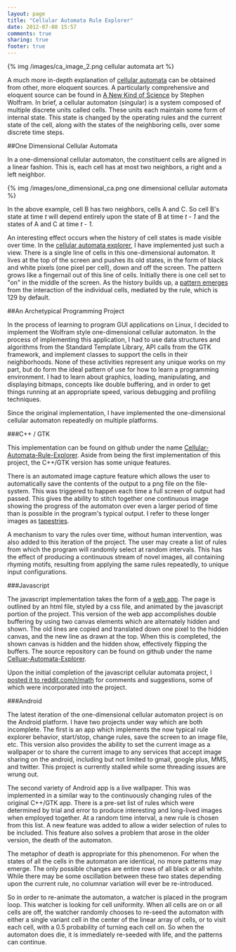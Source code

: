 ```yaml
---
layout: page
title: "Cellular Automata Rule Explorer"
date: 2012-07-08 15:57
comments: true
sharing: true
footer: true
---
```


{% img /images/ca_image_2.png cellular automata art %}

A much more in-depth explanation of [cellular automata][0] can be obtained from other, more eloquent sources. A particularly comprehensive and eloquent source can be found in [A New Kind of Science][1] by Stephen Wolfram. In brief, a cellular automaton (singular) is a system composed of multiple discrete units called cells. These units each maintain some form of internal state. This state is changed by the operating rules and the current state of the cell, along with the states of the neighboring cells, over some discrete time steps. 

##One Dimensional Cellular Automata

In a one-dimensional cellular automaton, the constituent cells are aligned in a linear fashion. This is, each cell has at most two neighbors, a right and a left neighbor. 

{% img /images/one_dimensional_ca.png one dimensional cellular automata %}

In the above example, cell B has two neighbors, cells A and C. So cell B's state at time _t_ will depend entirely upon the state of B at time _t - 1_ and the states of A and C at time _t - 1_.

An interesting effect occurs when the history of cell states is made visible over time. In the [cellular automata explorer][2], I have implemented just such a view. There is a single line of cells in this one-dimensional automaton. It lives at the top of the screen and pushes its old states, in the form of black and white pixels (one pixel per cell), down and off the screen. The pattern grows like a fingernail out of this line of cells. Initially there is one cell set to "on" in the middle of the screen. As the history builds up, a [pattern emerges][3] from the interaction of the individual cells, mediated by the rule, which is 129 by default.

##An Archetypical Programming Project

In the process of learning to program GUI applications on Linux, I decided to implement the Wolfram style one-dimensional cellular automaton. In the process of implementing this application, I had to use data structures and algorithms from the Standard Template Library, API calls from the GTK framework, and implement classes to support the cells in their neighborhoods. None of these activities represent any unique works on my part, but do form the ideal pattern of use for how to learn a programming environment. I had to learn about graphics, loading, manipulating, and displaying bitmaps, concepts like double buffering, and in order to get things running at an appropriate speed, various debugging and profiling techniques. 

Since the original implementation, I have implemented the one-dimensional cellular automaton repeatedly on multiple platforms. 

###C++ / GTK

This implementation can be found on github under the name [Cellular-Automata-Rule-Explorer][4]. Aside from being the first implementation of this project, the C++/GTK version has some unique features.

There is an automated image capture feature which allows the user to automatically save the contents of the output to a png file on the file-system. This was triggered to happen each time a full screen of output had passed. This gives the ability to stitch together one continuous image showing the progress of the automaton over even a larger period of time than is possible in the program's typical output. I refer to these longer images as [tapestries][5].

A mechanism to vary the rules over time, without human intervention, was also added to this iteration of the project. The user may create a list of rules from which the program will randomly select at random intervals. This has the effect of producing a continuous stream of novel images, all containing rhyming motifs, resulting from applying the same rules repeatedly, to unique input configurations.

###Javascript

The javascript implementation takes the form of a [web app][2]. The page is outlined by an html file, styled by a css file, and animated by the javascript portion of the project. This version of the web app accomplishes double buffering by using two canvas elements which are alternately hidden and shown. The old lines are copied and translated down one pixel to the hidden canvas, and the new line as drawn at the top. When this is completed, the shown canvas is hidden and the hidden show, effectively flipping the buffers. The source repository can be found on github under the name [Celluar-Automata-Explorer][6].

Upon the initial completion of the javascript cellular automata project, I [posted it to reddit.com/r/math][7] for comments and suggestions, some of which were incorporated into the project.

###Android

The latest iteration of the one-dimensional cellular automaton project is on the Android platform. I have two projects under way which are both incomplete. The first is an app which implements the now typical rule explorer behavior, start/stop, change rules, save the screen to an image file, etc. This version also provides the ability to set the current image as a wallpaper or to share the current image to any services that accept image sharing on the android, including but not limited to gmail, google plus, MMS, and twitter. This project is currently stalled while some threading issues are wrung out.

The second variety of Android app is a live wallpaper. This was implemented in a similar way to the continuously changing rules of the original C++/GTK app. There is a pre-set list of rules which were determined by trial and error to produce interesting and long-lived images when employed together. At a random time interval, a new rule is chosen from this list. A new feature was added to allow a wider selection of rules to be included. This feature also solves a problem that arose in the older version, the death of the automaton. 

The metaphor of death is appropriate for this phenomenon. For when the states of all the cells in the automaton are identical, no more patterns may emerge. The only possible changes are entire rows of all black or all white. While there may be some oscillation between these two states depending upon the current rule, no columnar variation will ever be re-introduced. 

So in order to re-animate the automaton, a watcher is placed in the program loop. This watcher is looking for cell uniformity. When all cells are on or all cells are off, the watcher randomly chooses to re-seed the automaton with either a single variant cell in the center of the linear array of cells, or to visit each cell, with a 0.5 probability of turning each cell on. So when the automaton does die, it is immediately re-seeded with life, and the patterns can continue.

[0]: http://en.wikipedia.org/wiki/Cellular_automaton "cellulat automata"
[1]: http://www.amazon.com/gp/product/1579550088/ref=as_li_ss_tl?ie=UTF8&tag=archetypal-20&linkCode=as2&camp=1789&creative=390957&creativeASIN=1579550088 "new kind of science"
[2]: /other_pages/care.html "care"
[3]: http://en.wikipedia.org/wiki/Sierpinski_triangle "sierpinski triangle"
[4]: https://github.com/arrogantrobot/Cellular-Automata-Rule-Explorer "Cellular-Automata-Rule-Explorer"
[5]: http://automatown.org/tapestries "tapestry"
[6]: https://github.com/arrogantrobot/Cellular-Automata-Explorer "Cellular-Automata-Explorer"
[7]: http://www.reddit.com/r/math/comments/r6ps4/cellular_automata_rule_explorer_feed_the_output/ "reddit comments"
